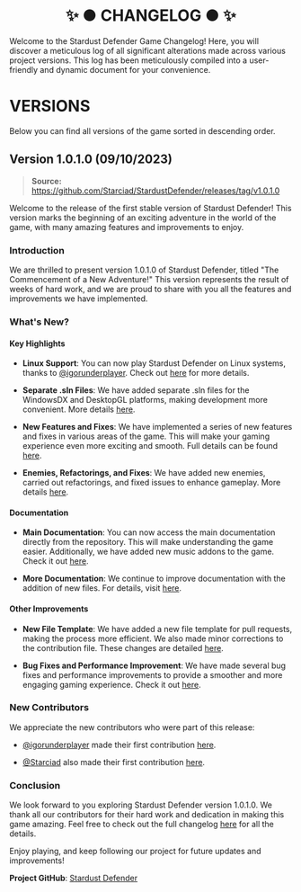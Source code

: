 ﻿<h1 align="center">✨ ● CHANGELOG ● ✨</h1>

Welcome to the Stardust Defender Game Changelog! Here, you will discover a meticulous log of all significant alterations made across various project versions. This log has been meticulously compiled into a user-friendly and dynamic document for your convenience.

# VERSIONS

Below you can find all versions of the game sorted in descending order.

## Version 1.0.1.0 (09/10/2023)
> **Source:** https://github.com/Starciad/StardustDefender/releases/tag/v1.0.1.0

Welcome to the release of the first stable version of Stardust Defender! This version marks the beginning of an exciting adventure in the world of the game, with many amazing features and improvements to enjoy.

### Introduction

We are thrilled to present version 1.0.1.0 of Stardust Defender, titled "The Commencement of a New Adventure!" This version represents the result of weeks of hard work, and we are proud to share with you all the features and improvements we have implemented.

### What's New?

#### Key Highlights

- **Linux Support**: You can now play Stardust Defender on Linux systems, thanks to [@igorunderplayer](https://github.com/igorunderplayer). Check out [here](https://github.com/Starciad/StardustDefender/pull/2) for more details.

- **Separate .sln Files**: We have added separate .sln files for the WindowsDX and DesktopGL platforms, making development more convenient. More details [here](https://github.com/Starciad/StardustDefender/pull/3).

- **New Features and Fixes**: We have implemented a series of new features and fixes in various areas of the game. This will make your gaming experience even more exciting and smooth. Full details can be found [here](https://github.com/Starciad/StardustDefender/pull/5).

- **Enemies, Refactorings, and Fixes**: We have added new enemies, carried out refactorings, and fixed issues to enhance gameplay. More details [here](https://github.com/Starciad/StardustDefender/pull/6).

#### Documentation

- **Main Documentation**: You can now access the main documentation directly from the repository. This will make understanding the game easier. Additionally, we have added new music addons to the game. Check it out [here](https://github.com/Starciad/StardustDefender/pull/7).

- **More Documentation**: We continue to improve documentation with the addition of new files. For details, visit [here](https://github.com/Starciad/StardustDefender/pull/8).

#### Other Improvements

- **New File Template**: We have added a new file template for pull requests, making the process more efficient. We also made minor corrections to the contribution file. These changes are detailed [here](https://github.com/Starciad/StardustDefender/pull/9).

- **Bug Fixes and Performance Improvement**: We have made several bug fixes and performance improvements to provide a smoother and more engaging gaming experience. Check it out [here](https://github.com/Starciad/StardustDefender/pull/11).

### New Contributors

We appreciate the new contributors who were part of this release:

- [@igorunderplayer](https://github.com/igorunderplayer) made their first contribution [here](https://github.com/Starciad/StardustDefender/pull/2).

- [@Starciad](https://github.com/Starciad) also made their first contribution [here](https://github.com/Starciad/StardustDefender/pull/3).

### Conclusion

We look forward to you exploring Stardust Defender version 1.0.1.0. We thank all our contributors for their hard work and dedication in making this game amazing. Feel free to check out the full changelog [here](https://github.com/Starciad/StardustDefender/commits/v1.0.0.0) for all the details.

Enjoy playing, and keep following our project for future updates and improvements!

**Project GitHub**: [Stardust Defender](https://github.com/Starciad/StardustDefender)
